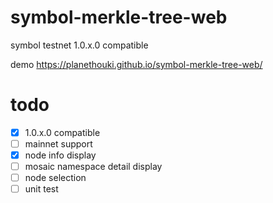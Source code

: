 # symbol-merkle-tree-web

symbol testnet 1.0.x.0 compatible

demo https://planethouki.github.io/symbol-merkle-tree-web/

# todo

- [x] 1.0.x.0 compatible
- [ ] mainnet support
- [x] node info display
- [ ] mosaic namespace detail display
- [ ] node selection
- [ ] unit test
